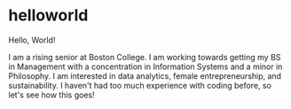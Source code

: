# helloworld

Hello, World!

I am a rising senior at Boston College. I am working towards getting my BS in Management with a concentration in Information Systems and a minor in Philosophy. I am interested in data analytics, female entrepreneurship, and sustainability. I haven't had too much experience with coding before, so let's see how this goes!
